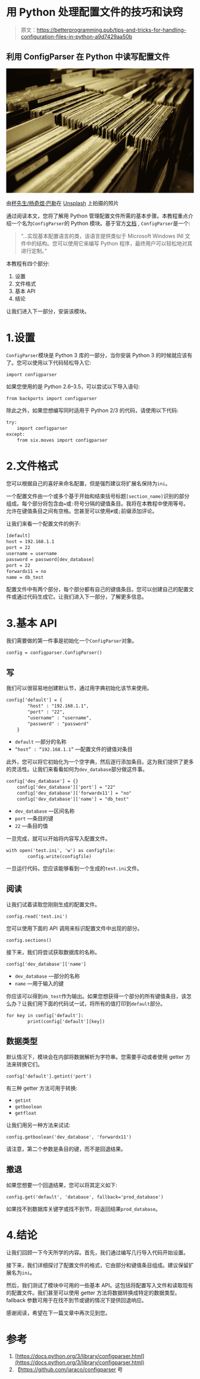 # 用 Python 处理配置文件的技巧和诀窍

> 原文：<https://betterprogramming.pub/tips-and-tricks-for-handling-configuration-files-in-python-a9d7429aa50b>

## 利用 ConfigParser 在 Python 中读写配置文件

![](img/ee5650f63b5c2f91a1843d3a1fee030d.png)

由[杯先生/杨奇煜·巴勒](https://unsplash.com/@iammrcup?utm_source=unsplash&utm_medium=referral&utm_content=creditCopyText)在 [Unsplash](https://unsplash.com/s/photos/file?utm_source=unsplash&utm_medium=referral&utm_content=creditCopyText) 上拍摄的照片

通过阅读本文，您将了解用 Python 管理配置文件所需的基本步骤。本教程重点介绍一个名为`ConfigParser`的 Python 模块。基于官方[文档](https://docs.python.org/3/library/configparser.html) , `ConfigParser`是一个:

> “…实现基本配置语言的类，该语言提供类似于 Microsoft Windows INI 文件中的结构。您可以使用它来编写 Python 程序，最终用户可以轻松地对其进行定制。”

本教程有四个部分:

1.  设置
2.  文件格式
3.  基本 API
4.  结论

让我们进入下一部分，安装该模块。

# 1.设置

`ConfigParser`模块是 Python 3 库的一部分，当你安装 Python 3 的时候就应该有了。您可以使用以下代码轻松导入它:

```
import configparser
```

如果您使用的是 Python 2.6–3.5，可以尝试以下导入语句:

```
from backports import configparser
```

除此之外，如果您想编写同时适用于 Python 2/3 的代码，请使用以下代码:

```
try:
    import configparser
except:
    from six.moves import configparser
```

# 2.文件格式

您可以根据自己的喜好来命名配置，但是强烈建议将扩展名保持为`ini`。

一个配置文件由一个或多个基于开始和结束括号标题`[section_name]`识别的部分组成。每个部分将包含由`=`或`:`符号分隔的键值条目。我将在本教程中使用等号。允许在键值条目之间有空格。您甚至可以使用`#`或`;`前缀添加评论。

让我们来看一个配置文件的例子:

```
[default]
host = 192.168.1.1
port = 22
username = username
password = password[dev_database]
port = 22
forwardx11 = no
name = db_test
```

配置文件中有两个部分，每个部分都有自己的键值条目。您可以创建自己的配置文件或通过代码生成它。让我们进入下一部分，了解更多信息。

# 3.基本 API

我们需要做的第一件事是初始化一个`ConfigParser`对象。

```
config = configparser.ConfigParser()
```

## 写

我们可以很容易地创建默认节，通过用字典初始化该节来使用。

```
config['default'] = {
        "host" : "192.168.1.1",
        "port" : "22",
        "username" : "username",
        "password" : "password"
    }
```

*   `default` —部分的名称
*   `“host” : “192.168.1.1”` —配置文件的键值对条目

此外，您可以将它初始化为一个空字典，然后逐行添加条目。这为我们提供了更多的灵活性。让我们来看看如何为`dev_database`部分做这件事。

```
config['dev_database'] = {}
    config['dev_database']['port'] = "22"
    config['dev_database']['forwardx11'] = "no"
    config['dev_database']['name'] = "db_test"
```

*   `dev_database` —区间名称
*   `port` —条目的键
*   `22` —条目的值

一旦完成，就可以开始将内容写入配置文件。

```
with open('test.ini', 'w') as configfile:
        config.write(configfile)
```

一旦运行代码，您应该能够看到一个生成的`test.ini`文件。

## 阅读

让我们试着读取您刚刚生成的配置文件。

```
config.read('test.ini')
```

您可以使用下面的 API 调用来标识配置文件中出现的部分。

```
config.sections()
```

接下来，我们将尝试获取数据库的名称。

```
config['dev_database']['name']
```

*   `dev_database` —部分的名称
*   `name` —用于输入的键

你应该可以得到`db_test`作为输出。如果您想获得一个部分的所有键值条目，该怎么办？让我们用下面的代码试一试，将所有的值打印到`default`部分。

```
for key in config['default']:
        print(config['default'][key])
```

## 数据类型

默认情况下，模块会在内部将数据解析为字符串。您需要手动或者使用 getter 方法来转换它们。

```
config['default'].getint('port')
```

有三种 getter 方法可用于转换:

*   `getint`
*   `getboolean`
*   `getfloat`

让我们用另一种方法来试试:

```
config.getboolean('dev_database', 'forwardx11')
```

请注意，第二个参数是条目的键，而不是回退结果。

## 撤退

如果您想要一个回退结果，您可以将其定义如下:

```
config.get('default', 'database', fallback='prod_database')
```

如果找不到数据库关键字或找不到节，将返回结果`prod_database`。

# 4.结论

让我们回顾一下今天所学的内容。首先，我们通过编写几行导入代码开始设置。

接下来，我们详细探讨了配置文件的格式，它由部分和键值条目组成。建议保留扩展名为`ini`。

然后，我们测试了模块中可用的一些基本 API。这包括将配置写入文件和读取现有的配置文件。我们甚至可以使用 getter 方法将数据转换成特定的数据类型。fallback 参数可用于在找不到节或键的情况下提供回退响应。

感谢阅读，希望在下一篇文章中再次见到您。

# 参考

1.  [https://docs.python.org/3/library/configparser.html](https://docs.python.org/3/library/configparser.html)
2.  【https://github.com/jaraco/configparser 号